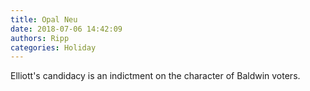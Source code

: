 ```yaml
---
title: Opal Neu
date: 2018-07-06 14:42:09
authors: Ripp
categories: Holiday
---
```


 Elliott's candidacy is an indictment on the character of Baldwin voters.